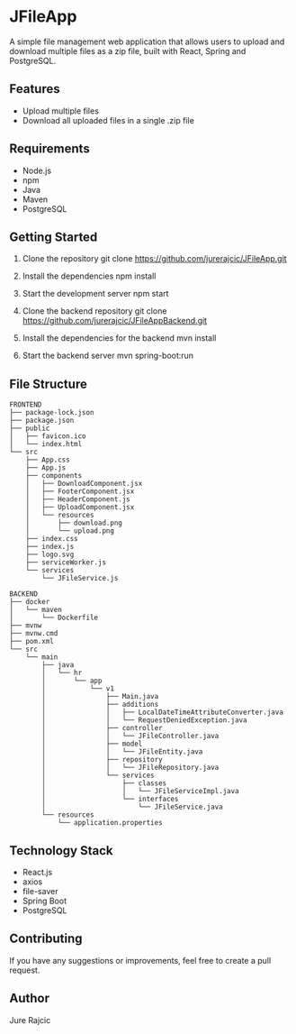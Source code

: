 
# JFileApp

A simple file management web application that allows users to upload and download multiple files as a zip file, built with React, Spring and PostgreSQL.

## Features

- Upload multiple files
- Download all uploaded files in a single .zip file

## Requirements

- Node.js
- npm
- Java
- Maven
- PostgreSQL


## Getting Started

1. Clone the repository
git clone https://github.com/jurerajcic/JFileApp.git

2. Install the dependencies
npm install

3. Start the development server
npm start

4. Clone the backend repository
git clone https://github.com/jurerajcic/JFileAppBackend.git

5. Install the dependencies for the backend
mvn install

6. Start the backend server
mvn spring-boot:run


## File Structure
```
FRONTEND
├── package-lock.json
├── package.json
├── public
│   ├── favicon.ico
│   └── index.html
└── src
    ├── App.css
    ├── App.js
    ├── components
    │   ├── DownloadComponent.jsx
    │   ├── FooterComponent.jsx
    │   ├── HeaderComponent.js
    │   ├── UploadComponent.jsx
    │   └── resources
    │       ├── download.png
    │       └── upload.png
    ├── index.css
    ├── index.js
    ├── logo.svg
    ├── serviceWorker.js
    └── services
        └── JFileService.js
```

```
BACKEND
├── docker
│   └── maven
│       └── Dockerfile
├── mvnw
├── mvnw.cmd
├── pom.xml
└── src
    └── main
        ├── java
        │   └── hr
        │       └── app
        │           └── v1
        │               ├── Main.java
        │               ├── additions
        │               │   ├── LocalDateTimeAttributeConverter.java
        │               │   └── RequestDeniedException.java
        │               ├── controller
        │               │   └── JFileController.java
        │               ├── model
        │               │   └── JFileEntity.java
        │               ├── repository
        │               │   └── JFileRepository.java
        │               └── services
        │                   ├── classes
        │                   │   └── JFileServiceImpl.java
        │                   └── interfaces
        │                       └── JFileService.java
        └── resources
            └── application.properties
```


## Technology Stack

- React.js
- axios
- file-saver
- Spring Boot
- PostgreSQL

## Contributing

If you have any suggestions or improvements, feel free to create a pull request.

## Author

Jure Rajcic